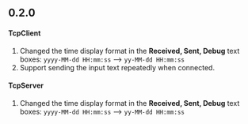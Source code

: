 ## 0.2.0

#### TcpClient

1. Changed the time display format in the **Received, Sent, Debug** text boxes: `yyyy-MM-dd HH:mm:ss` --> `yy-MM-dd HH:mm:ss`
2. Support sending the input text repeatedly when connected.

#### TcpServer

1. Changed the time display format in the **Received, Sent, Debug** text boxes: `yyyy-MM-dd HH:mm:ss` --> `yy-MM-dd HH:mm:ss`

